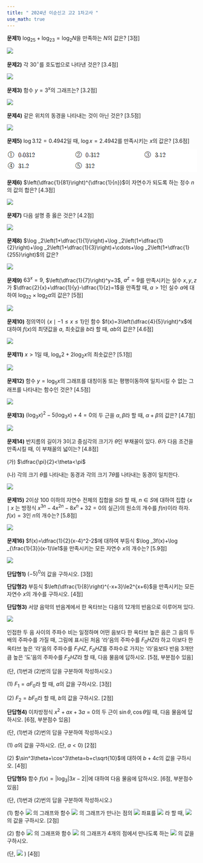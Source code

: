 ```yaml
---
title: " 2024년 이순신고 고2 1차고사 "
use_math: true
---
```


**문제1)** $\log_25+\log_23=\log_2N$을 만족하는 $N$의 값은? [3점]

<img src="/assets/![[Pasted image 20240429184443.png]]"/>

**문제2)** 각 $30^\circ$를 호도법으로 나타낸 것은? [3.4점]

<img src="/assets/![[Pasted image 20240429184556.png]]"/>

**문제3)** 함수 $y=3^x$의 그래프는? [3.2점]

<img src="/assets/![[Pasted image 20240429184822.png]]"/>

**문제4)** 같은 위치의 동경을 나타내는 것이 아닌 것은? [3.5점]

<img src="/assets/![[Pasted image 20240429184925.png]]"/>

**문제5)** $\log3.12=0.4942$일 때, $\log x=2.4942$를 만족시키는 $x$의 값은? [3.6점]

<img src="/assets/Pasted image 20240429185106.png"/>

**문제6)** $\left(\dfrac{1}{81}\right)^{\dfrac{1}{n}}$이 자연수가 되도록 하는 정수 $n$의 값의 합은? [4.3점]

<img src="/assets/![[Pasted image 20240429185244.png]]"/>

**문제7)** 다음 설명 중 옳은 것은? [4.2점]

<img src="/assets/![[Pasted image 20240429185307.png]]"/>

**문제8)** $\log _2\left(1+\dfrac{1}{1}\right)+\log _2\left(1+\dfrac{1}{2}\right)+\log _2\left(1+\dfrac{1}{3}\right)+\cdots+\log _2\left(1+\dfrac{1}{255}\right)$의 값은?

<img src="/assets/![[Pasted image 20240429185622.png]]"/>

**문제9)** $63^x=9$, $\left(\dfrac{1}{7}\right)^y=3$, $a^z=9$를 만족시키는 실수 $x, y, z$가 $\dfrac{2}{x}+\dfrac{1}{y}-\dfrac{1}{z}=1$을 만족할 때, $a>1$인 실수 $a$에 대하여 $\log _32\times\log _2a$의 값은? [5점]

<img src="/assets/![[Pasted image 20240429190213.png]]"/>

**문제10)** 정의역이 $\lbrace x\mid -1\le x\le1\rbrace$인 함수 $f(x)=3\left(\dfrac{4}{5}\right)^x$에 대하여 $f(x)$의 최댓값을 $a$, 최솟값을 $b$라 할 때, $ab$의 값은? [4.6점]

<img src="/assets/![[Pasted image 20240429191048.png]]"/>

**문제11)** $x>1$일 때, $\log _x2+2\log _2x$의 최솟값은? [5.1점]

<img src="/assets/![[Pasted image 20240429191130.png]]"/>

**문제12)** 함수 $y=\log _5x$의 그래프를 대칭이동 또는 평행이동하여 일치시킬 수 없는 그래프를 나타내는 함수인 것은? [4.5점]

<img src="/assets/![[Pasted image 20240429191224.png]]"/>

**문제13)** $(\log _3x)^2-5(\log _3x)+4=0$의 두 근을 $\alpha, \beta$라 할 때, $\alpha+\beta$의 값은? [4.7점]

<img src="/assets/![[Pasted image 20240429191556.png]]"/>

**문제14)** 반지름의 길이가 3이고 중심각의 크기가 $\theta$인 부채꼴이 있다. $\theta$가 다음 조건을 만족시킬 때, 이 부채꼴의 넓이는? [4.8점]

(가) $\dfrac{\pi}{2}<\theta<\pi$

(나) 각의 크기 $\theta$를 나타내는 동경과 각의 크기 $7\theta$를 나타내는 동경이 일치한다.

<img src="/assets/![[Pasted image 20240429191723.png]]"/>

**문제15)** 2이상 100 이하의 자연수 전체의 집합을 $S$라 할 때, $n\in S$에 대하여 집합 $\lbrace x\mid x\text{ 는 방정식 } x^{3n}-4x^{2n}-8x^n+32=0\text{의 실근}\rbrace$의 원소의 개수를 $f(n)$이라 하자. $f(x)=3$인 $n$의 개수는? [5.8점]

<img src="/assets/![[Pasted image 20240429192002.png]]"/>

**문제16)** $f(x)=\dfrac{1}{2}(x-4)^2-2$에 대하여 부등식 $\log _3f(x)+\log _{\frac{1}{3}}(x-1)\le1$을 만족시키는 모든 자연수 $x$의 개수는? [5.9점]

<img src="/assets/![[Pasted image 20240429192207.png]]"/>

**단답형1)** $(-5)^0$의 값을 구하시오. [3점]

**단답형2)** 부등식 $\left(\dfrac{1}{8}\right)^{-x+3}\le2^{x+6}$을 만족시키는 모든 자연수 $x$의 개수를 구하시오. [4점]

**단답형3)** 서양 음악의 반음계에서 한 옥타브는 다음의 12개의 반음으로 이루어져 있다.

<img src="/assets/![[Pasted image 20240429192425.png]]"/>

인접한 두 음 사이의 주파수 비는 일정하며 어떤 음보다 한 옥타브 높은 음은 그 음의 두 배의 주파수를 가질 때, 그림에 표시된 처음 ‘라’음의 주파수를 $F_0HZ$라 하고 이보다 한 옥타브 높은 ‘라’음의 주파수를 $F_1HZ$, $F_0HZ$를 주파수로 가지는 ‘라’음보다 반음 3개만큼 높은 ‘도’음의 주파수를 $F_2HZ$라 할 때, 다음 물음에 답하시오. [5점, 부분점수 있음]

(단, (1)번과 (2)번의 답을 구분하여 작성하시오.)

(1) $F_1=aF_0$라 할 때, $a$의 값을 구하시오. [3점]

(2) $F_2=bF_0$라 할 때, $b$의 값을 구하시오. [2점]

**단답형4)** 이차방정식 $x^2+ax+3a=0$의 두 근이 $\sin\theta, \cos\theta$일 때, 다음 물음에 답하시오. [6점, 부분점수 있음]

(단, (1)번과 (2)번의 답을 구분하여 작성하시오.)

(1) $a$의 값을 구하시오. (단, $a<0$) [2점]

(2) $\sin^3\theta+\cos^3\theta=b+c\sqrt{10}$에 대하여 $b+4c$의 값을 구하시오. [4점]

**단답형5)** 함수 $f(x)=\Big|\log _3|3x-2|\Big|$에 대하여 다음 물음에 답하시오. [6점, 부분점수 있음]

(단, (1)번과 (2)번의 답을 구분하여 작성하시오.)

(1) 함수 ![](file:///C:\Users\SOGET_~1\AppData\Local\Temp\DRW000020184d42.gif) 의 그래프와 함수 ![](file:///C:\Users\SOGET_~1\AppData\Local\Temp\DRW000020184d44.gif) 의 그래프가 만나는 점의 ![](file:///C:\Users\SOGET_~1\AppData\Local\Temp\DRW000020184d46.gif) 좌표를 ![](file:///C:\Users\SOGET_~1\AppData\Local\Temp\DRW000020184d48.gif) 라 할 때, ![](file:///C:\Users\SOGET_~1\AppData\Local\Temp\DRW000020184d4a.gif) 의 값을 구하시오. [2점]

(2) 함수 ![](file:///C:\Users\SOGET_~1\AppData\Local\Temp\DRW000020184d4c.gif) 의 그래프와 함수 ![](file:///C:\Users\SOGET_~1\AppData\Local\Temp\DRW000020184d4e.gif) 의 그래프가 4개의 점에서 만나도록 하는 ![](file:///C:\Users\SOGET_~1\AppData\Local\Temp\DRW000020184d50.gif) 의 값을 구하시오.

(단, ![](file:///C:\Users\SOGET_~1\AppData\Local\Temp\DRW000020184d52.gif) ) [4점]